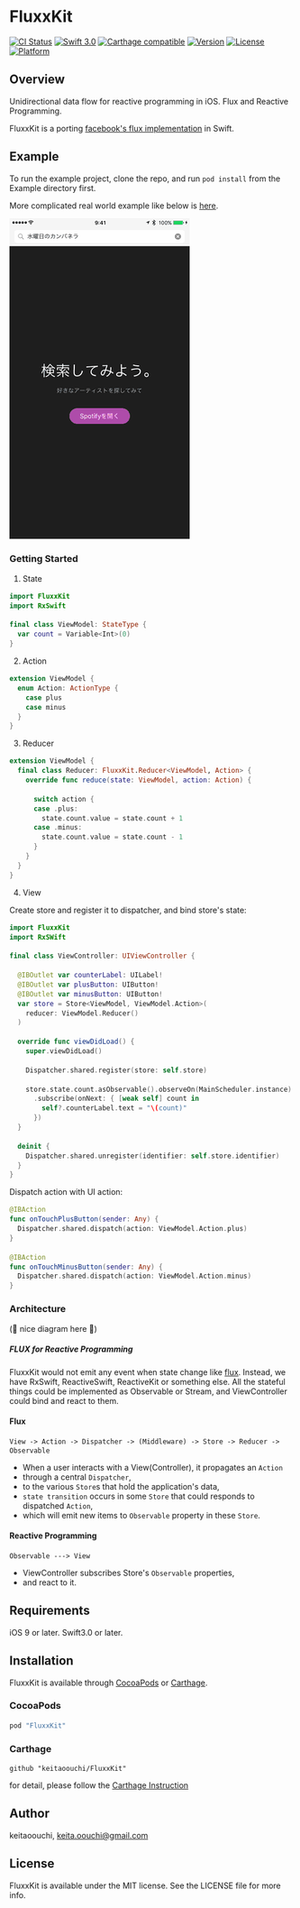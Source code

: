 # FluxxKit

[![CI Status](http://img.shields.io/travis/keitaoouchi/FluxxKit.svg?style=flat)](https://travis-ci.org/keitaoouchi/FluxxKit)
[![Swift 3.0](https://img.shields.io/badge/Swift-3.0-orange.svg?style=flat)](https://swift.org/)
[![Carthage compatible](https://img.shields.io/badge/Carthage-compatible-4BC51D.svg?style=flat)](https://github.com/Carthage/Carthage)
[![Version](https://img.shields.io/cocoapods/v/FluxxKit.svg?style=flat)](http://cocoapods.org/pods/FluxxKit)
[![License](https://img.shields.io/cocoapods/l/FluxxKit.svg?style=flat)](http://cocoapods.org/pods/FluxxKit)
[![Platform](https://img.shields.io/cocoapods/p/FluxxKit.svg?style=flat)](http://cocoapods.org/pods/FluxxKit)

## Overview

Unidirectional data flow for reactive programming in iOS. Flux and Reactive Programming.

FluxxKit is a porting [facebook's flux implementation](https://github.com/facebook/flux) in Swift.

## Example

To run the example project, clone the repo, and run `pod install` from the Example directory first.

More complicated real world example like below is [here](https://github.com/keitaoouchi/FluxxKitExample).

![GIF](https://raw.githubusercontent.com/keitaoouchi/FluxxKitExample/master/sample.gif "GIF")

### Getting Started

1. State

  ```swift
  import FluxxKit
  import RxSwift

  final class ViewModel: StateType {
    var count = Variable<Int>(0)
  }
  ```

2. Action

  ```swift
  extension ViewModel {
    enum Action: ActionType {
      case plus
      case minus
    }
  }
  ```

3. Reducer

  ```swift
  extension ViewModel {
    final class Reducer: FluxxKit.Reducer<ViewModel, Action> {
      override func reduce(state: ViewModel, action: Action) {

        switch action {
        case .plus:
          state.count.value = state.count + 1
        case .minus:
          state.count.value = state.count - 1
        }
      }
    }
  }
  ```

4. View

  Create store and register it to dispatcher, and bind store's state:
  ```swift
  import FluxxKit
  import RxSWift

  final class ViewController: UIViewController {

    @IBOutlet var counterLabel: UILabel!
    @IBOutlet var plusButton: UIButton!
    @IBOutlet var minusButton: UIButton!
    var store = Store<ViewModel, ViewModel.Action>(
      reducer: ViewModel.Reducer()
    )

    override func viewDidLoad() {
      super.viewDidLoad()

      Dispatcher.shared.register(store: self.store)

      store.state.count.asObservable().observeOn(MainScheduler.instance)
        .subscribe(onNext: { [weak self] count in
          self?.counterLabel.text = "\(count)"
        })
    }

    deinit {
      Dispatcher.shared.unregister(identifier: self.store.identifier)
    }
  }
  ```

  Dispatch action with UI action:
  ```swift
  @IBAction
  func onTouchPlusButton(sender: Any) {
    Dispatcher.shared.dispatch(action: ViewModel.Action.plus)
  }

  @IBAction
  func onTouchMinusButton(sender: Any) {
    Dispatcher.shared.dispatch(action: ViewModel.Action.minus)
  }
  ```

### Architecture

(:ghost: nice diagram here :ghost:)

##### FLUX for Reactive Programming

FluxxKit would not emit any event when state change like [flux](https://github.com/facebook/flux/blob/962bd9516e3fe2cf2050d7a9c27befa431c5dbca/src/stores/FluxStore.js#L78). Instead, we have RxSwift, ReactiveSwift, ReactiveKit or something else. All the stateful things could be implemented as Observable or Stream, and ViewController could bind and react to them.

#### Flux

```
View -> Action -> Dispatcher -> (Middleware) -> Store -> Reducer -> Observable
```

- When a user interacts with a View(Controller), it propagates an `Action`
- through a central `Dispatcher`,
- to the various `Store`s that hold the application's data,
- `state transition` occurs in some `Store` that could responds to dispatched `Action`,
- which will emit new items to `Observable` property in these `Store`.

#### Reactive Programming

```
Observable ---> View
```

- ViewController subscribes Store's `Observable` properties,
- and react to it.

## Requirements

iOS 9 or later.
Swift3.0 or later.

## Installation

FluxxKit is available through [CocoaPods](http://cocoapods.org) or [Carthage](https://github.com/Carthage/Carthage).

### CocoaPods

```ruby
pod "FluxxKit"
```

### Carthage

```
github "keitaoouchi/FluxxKit"
```

for detail, please follow the [Carthage Instruction](https://github.com/Carthage/Carthage#if-youre-building-for-ios-tvos-or-watchos)

## Author

keitaoouchi, keita.oouchi@gmail.com

## License

FluxxKit is available under the MIT license. See the LICENSE file for more info.
